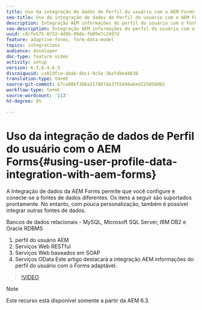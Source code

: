 ```yaml
---
title: Uso da integração de dados de Perfil do usuário com o AEM Forms
seo-title: Uso da integração de dados de Perfil do usuário com o AEM Forms
description: Integração AEM informações do perfil do usuário com o Forms adaptável
seo-description: Integração AEM informações do perfil do usuário com o Forms adaptável
uuid: c8cfe575-8732-4d8b-99de-fb09e7c2497d
feature: adaptive-forms, form-data-model
topics: integrations
audience: developer
doc-type: feature video
activity: setup
version: 6.3,6.4,6.5
discoiquuid: ca01dfce-abab-4bc1-9c5e-3bafdbed4836
translation-type: tm+mt
source-git-commit: 67ca08bf386a217807da3755d46abed225050d02
workflow-type: tm+mt
source-wordcount: '113'
ht-degree: 0%

---
```



# Uso da integração de dados de Perfil do usuário com o AEM Forms{#using-user-profile-data-integration-with-aem-forms}

A Integração de dados da AEM Forms permite que você configure e conecte-se a fontes de dados diferentes. Os itens a seguir são suportados prontamente. No entanto, com pouca personalização, também é possível integrar outras fontes de dados.

Bancos de dados relacionais - MySQL, Microsoft SQL Server, IBM DB2 e Oracle RDBMS

1. perfil do usuário AEM
1. Serviços Web RESTful
1. Serviços Web baseados em SOAP
1. Serviços OData Este artigo destacará a integração AEM informações do perfil do usuário com o Forms adaptável.

>[!VIDEO](https://video.tv.adobe.com/v/17432/?quality=9&learn=on)

>[!NOTE]
>
>Este recurso está disponível somente a partir da AEM 6.3.

